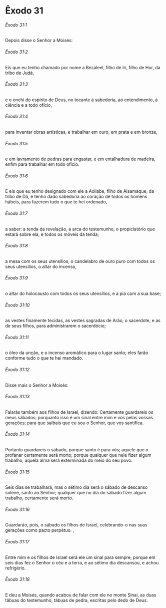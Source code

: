 # Êxodo 31

###### Êxodo 31:1

Depois disse o Senhor a Moisés:

###### Êxodo 31:2

Eis que eu tenho chamado por nome a Bezaleel, filho de îri, filho de Hur, da tribo de Judá,

###### Êxodo 31:3

e o enchi do espírito de Deus, no tocante à sabedoria, ao entendimento, à ciência e a todo ofício,

###### Êxodo 31:4

para inventar obras artísticas, e trabalhar em ouro, em prata e em bronze,

###### Êxodo 31:5

e em lavramento de pedras para engastar, e em entalhadura de madeira, enfim para trabalhar em todo ofício.

###### Êxodo 31:6

E eis que eu tenho designado com ele a Aoliabe, filho de Aisamaque, da tribo de Dã, e tenho dado sabedoria ao coração de todos os homens hábeis, para fazerem tudo o que te hei ordenado,

###### Êxodo 31:7

a saber: a tenda da revelação, a arca do testemunho, o propiciatório que estará sobre ela, e todos os móveis da tenda;

###### Êxodo 31:8

a mesa com os seus utensílios, o candelabro de ouro puro com todos os seus utensílios, o altar do incenso,

###### Êxodo 31:9

o altar do holocausto com todos os seus utensílios, e a pia com a sua base;

###### Êxodo 31:10

as vestes finamente tecidas, as vestes sagradas de Arão, o sacerdote, e as de seus filhos, para administrarem o sacerdócio;

###### Êxodo 31:11

o óleo da unção, e o incenso aromático para o lugar santo; eles farão conforme tudo o que te hei mandado.

###### Êxodo 31:12

Disse mais o Senhor a Moisés:

###### Êxodo 31:13

Falarás também aos filhos de Israel, dizendo: Certamente guardareis os meus sábados; porquanto isso é um sinal entre mim e vós pelas vossas gerações; para que saibais que eu sou o Senhor, que vos santifica.

###### Êxodo 31:14

Portanto guardareis o sábado, porque santo é para vós; aquele que o profanar certamente será morto; porque qualquer que nele fizer algum trabalho, aquela alma será exterminada do meio do seu povo.

###### Êxodo 31:15

Seis dias se trabalhará, mas o sétimo dia será o sábado de descanso solene, santo ao Senhor; qualquer que no dia do sábado fizer algum trabalho, certamente será morto.

###### Êxodo 31:16

Guardarão, pois, o sábado os filhos de Israel, celebrando-o nas suas gerações como pacto perpétuo. ,

###### Êxodo 31:17

Entre mim e os filhos de Israel será ele um sinal para sempre; porque em seis dias fez o Senhor o céu e a terra, e ao sétimo dia descansou, e achou refrigério.

###### Êxodo 31:18

E deu a Moisés, quando acabou de falar com ele no monte Sinai, as duas tábuas do testemunho, tábuas de pedra, escritas pelo dedo de Deus.

